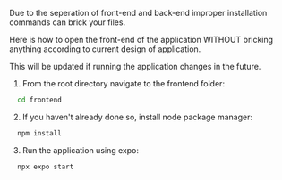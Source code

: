 Due to the seperation of front-end and back-end improper installation commands can brick your files.

Here is how to open the front-end of the application WITHOUT bricking anything according to current design of application. 

This will be updated if running the application changes in the future.

1. From the root directory navigate to the frontend folder: 
 ```bash
   cd frontend
   ```

2.  If you haven't already done so, install node package manager: 
 ```bash
   npm install
   ```

3. Run the application using expo: 
 ```bash
   npx expo start
   ```
